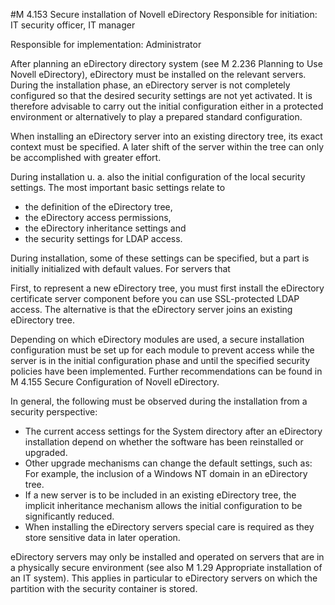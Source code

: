 #M 4.153 Secure installation of Novell eDirectory
Responsible for initiation: IT security officer, IT manager

Responsible for implementation: Administrator

After planning an eDirectory directory system (see M 2.236 Planning to Use Novell eDirectory), eDirectory must be installed on the relevant servers. During the installation phase, an eDirectory server is not completely configured so that the desired security settings are not yet activated. It is therefore advisable to carry out the initial configuration either in a protected environment or alternatively to play a prepared standard configuration.



When installing an eDirectory server into an existing directory tree, its exact context must be specified. A later shift of the server within the tree can only be accomplished with greater effort.

During installation u. a. also the initial configuration of the local security settings. The most important basic settings relate to

* the definition of the eDirectory tree,
* the eDirectory access permissions,
* the eDirectory inheritance settings and
* the security settings for LDAP access.


During installation, some of these settings can be specified, but a part is initially initialized with default values. For servers that

First, to represent a new eDirectory tree, you must first install the eDirectory certificate server component before you can use SSL-protected LDAP access. The alternative is that the eDirectory server joins an existing eDirectory tree.

Depending on which eDirectory modules are used, a secure installation configuration must be set up for each module to prevent access while the server is in the initial configuration phase and until the specified security policies have been implemented. Further recommendations can be found in M 4.155 Secure Configuration of Novell eDirectory.



In general, the following must be observed during the installation from a security perspective:

* The current access settings for the System directory after an eDirectory installation depend on whether the software has been reinstalled or upgraded.
* Other upgrade mechanisms can change the default settings, such as: For example, the inclusion of a Windows NT domain in an eDirectory tree.
* If a new server is to be included in an existing eDirectory tree, the implicit inheritance mechanism allows the initial configuration to be significantly reduced.
* When installing the eDirectory servers special care is required as they store sensitive data in later operation.


eDirectory servers may only be installed and operated on servers that are in a physically secure environment (see also M 1.29 Appropriate installation of an IT system). This applies in particular to eDirectory servers on which the partition with the security container is stored.



